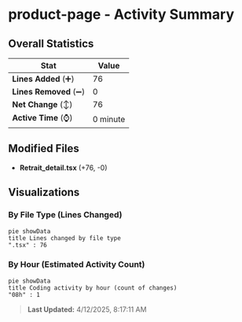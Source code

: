 # product-page - Activity Summary 

## Overall Statistics

| Stat                   | Value                                                             |
| ---------------------- | ----------------------------------------------------------------- |
| **Lines Added** (➕)   | 76                                          |
| **Lines Removed** (➖) | 0                                        |
| **Net Change** (↕)    | 76                |
| **Active Time** (⌚)   | 0 minute |


## Modified Files
- **Retrait_detail.tsx** (+76, -0)

## Visualizations

### By File Type (Lines Changed)

```mermaid
pie showData
title Lines changed by file type
".tsx" : 76
```

### By Hour (Estimated Activity Count)

```mermaid
pie showData
title Coding activity by hour (count of changes)
"08h" : 1
```


> **Last Updated:** 4/12/2025, 8:17:11 AM